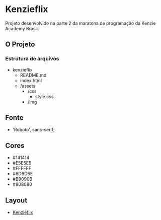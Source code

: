 # Kenzieflix

Projeto desenvolvido na parte 2 da maratona de programação da Kenzie Academy Brasil.

## O Projeto

### Estrutura de arquivos

- kenzieflix
    - README.md
    - index.html
    - /assets
        - /css
            - style.css
        - /img

## Fonte

- 'Roboto', sans-serif;

## Cores

- #141414
- #E5E5E5
- #FFFFFF
- #6D6D6E
- #B9090B
- #808080

## Layout

- [Kenzieflix](./assets/img/kenzieflix.png)